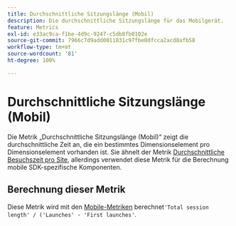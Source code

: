 ```yaml
---
title: Durchschnittliche Sitzungslänge (Mobil)
description: Die durchschnittliche Sitzungslänge für das Mobilgerät.
feature: Metrics
exl-id: e33ac9ca-f1be-4d9c-9247-c5db8fb0102e
source-git-commit: 7966c7d9add0011831c97fbe0dfcca2acd8afb58
workflow-type: tm+mt
source-wordcount: '81'
ht-degree: 100%

---
```


# Durchschnittliche Sitzungslänge (Mobil)

Die Metrik „Durchschnittliche Sitzungslänge (Mobil)“ zeigt die durchschnittliche Zeit an, die ein bestimmtes Dimensionselement pro Dimensionselement vorhanden ist. Sie ähnelt der Metrik [Durchschnittliche Besuchszeit pro Site](average-time-on-site.md), allerdings verwendet diese Metrik für die Berechnung mobile SDK-spezifische Komponenten.

## Berechnung dieser Metrik

Diese Metrik wird mit den [Mobile-Metriken](https://experienceleague.adobe.com/docs/mobile-services/using/get-started-ug/mobile-metrics/metrics-reference.html?lang=de) berechnet`'Total session length' / ('Launches' - 'First launches'`.
